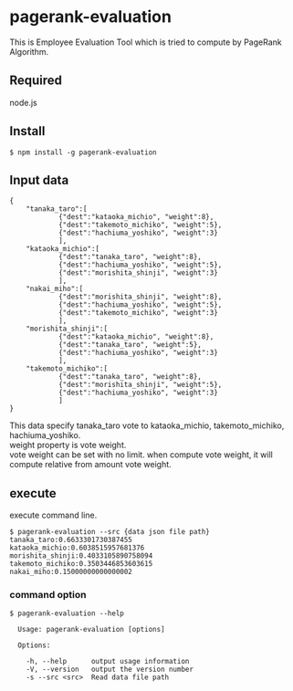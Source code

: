 pagerank-evaluation
===================
This is Employee Evaluation Tool which is tried to compute by PageRank Algorithm.

## Required
node.js

## Install 

```
$ npm install -g pagerank-evaluation
```


## Input data
    {
        "tanaka_taro":[
    			{"dest":"kataoka_michio", "weight":8},
    			{"dest":"takemoto_michiko", "weight":5},
    			{"dest":"hachiuma_yoshiko", "weight":3}
    		    ],
        "kataoka_michio":[
    			{"dest":"tanaka_taro", "weight":8},
    			{"dest":"hachiuma_yoshiko", "weight":5},
    			{"dest":"morishita_shinji", "weight":3}
    		    ],
        "nakai_miho":[
    			{"dest":"morishita_shinji", "weight":8},
    			{"dest":"hachiuma_yoshiko", "weight":5},
    			{"dest":"takemoto_michiko", "weight":3}
    		    ],
        "morishita_shinji":[
    			{"dest":"kataoka_michio", "weight":8},
    			{"dest":"tanaka_taro", "weight":5},
    			{"dest":"hachiuma_yoshiko", "weight":3}
    		    ],
        "takemoto_michiko":[
    			{"dest":"tanaka_taro", "weight":8},
    			{"dest":"morishita_shinji", "weight":5},
    			{"dest":"hachiuma_yoshiko", "weight":3}
    		    ]
    }
This data specify tanaka_taro vote to kataoka_michio,  takemoto_michiko, hachiuma_yoshiko.  
weight property is vote weight.  
vote weight can be set with no limit. when compute vote weight, it will compute relative from amount vote weight.  

## execute

execute command line.  

```
$ pagerank-evaluation --src {data json file path}
tanaka_taro:0.6633301730387455
kataoka_michio:0.6038515957681376
morishita_shinji:0.4033105890758094
takemoto_michiko:0.3503446853603615
nakai_miho:0.15000000000000002
```

### command option

```
$ pagerank-evaluation --help

  Usage: pagerank-evaluation [options]

  Options:

    -h, --help      output usage information
    -V, --version   output the version number
    -s --src <src>  Read data file path
```
